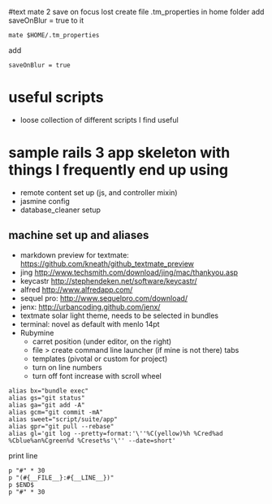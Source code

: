 #text mate 2 save on focus lost
create file .tm_properties in home folder
add saveOnBlur = true to it
```
mate $HOME/.tm_properties
```
add 

`saveOnBlur = true`

# useful scripts
- loose collection of different scripts I find useful

# sample rails 3 app skeleton with things I frequently end up using
- remote content set up (js, and controller mixin)
- jasmine config
- database_cleaner setup

## machine set up and aliases

- markdown preview for textmate: https://github.com/kneath/github_textmate_preview
- jing http://www.techsmith.com/download/jing/mac/thankyou.asp
- keycastr http://stephendeken.net/software/keycastr/
- alfred http://www.alfredapp.com/
- sequel pro: http://www.sequelpro.com/download/
- jenx: http://urbancoding.github.com/jenx/
- textmate solar light theme, needs to be selected in bundles
- terminal: novel as default with menlo 14pt
- Rubymine
    - carret position (under editor, on the right)
    - file > create command line launcher (if mine is not there)
      tabs
    - templates (pivotal or custom for project)
    - turn on line numbers
    - turn off font increase with scroll wheel


```
alias bx="bundle exec"
alias gs="git status"
alias ga="git add -A"
alias gcm="git commit -mA"
alias sweet="script/suite/app"
alias gpr="git pull --rebase"
alias gl='git log --pretty=format:'\''%C(yellow)%h %Cred%ad %Cblue%an%Cgreen%d %Creset%s'\'' --date=short'
```

print line
```
p "#" * 30
p "(#{__FILE__}:#{__LINE__})"
p $END$
p "#" * 30
```
